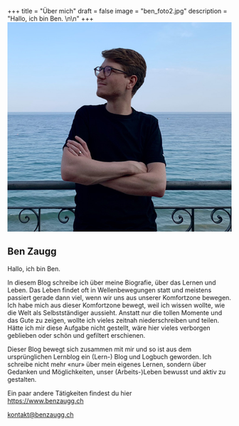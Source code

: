 +++
title = "Über mich"
draft = false
image = "ben_foto2.jpg"
description = "Hallo, ich bin Ben. \n\n"
+++
![](ben_foto2.jpg)

## Ben Zaugg

Hallo, ich bin Ben. 

In diesem Blog schreibe ich über meine Biografie, über das Lernen und Leben. Das Leben findet oft in Wellenbewegungen statt und meistens passiert gerade dann viel, wenn wir uns aus unserer Komfortzone bewegen. Ich habe mich aus dieser Komfortzone bewegt, weil ich wissen wollte, wie die Welt als Selbstständiger aussieht. Anstatt nur die tollen Momente und das Gute zu zeigen, wollte ich vieles zeitnah niederschreiben und teilen. Hätte ich mir diese Aufgabe nicht gestellt, wäre hier vieles verborgen geblieben oder schön und gefiltert erschienen. 

Dieser Blog bewegt sich zusammen mit mir und so ist aus dem ursprünglichen Lernblog ein (Lern-) Blog und Logbuch geworden. Ich schreibe nicht mehr «nur» über mein eigenes Lernen, sondern über Gedanken und Möglichkeiten, unser (Arbeits-)Leben bewusst und aktiv zu gestalten.  

Ein paar andere Tätigkeiten findest du hier\
<https://www.benzaugg.ch>

kontakt@benzaugg.ch

[](https://www.benzaugg.ch)